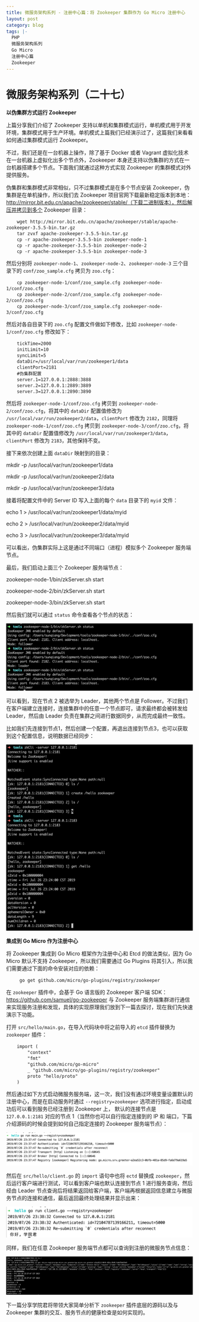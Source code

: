 ```yaml
---
title: 微服务架构系列 - 注册中心篇：将 Zookeeper 集群作为 Go Micro 注册中心
layout: post
category: blog
tags: |-
  PHP
  微服务架构系列
  Go Micro
  注册中心篇
  Zookeeper
---
```




# 微服务架构系列（二十七）

**以伪集群方式运行 Zookeeper**



上篇分享我们介绍了 Zookeeper 支持以单机和集群模式运行，单机模式用于开发环境，集群模式用于生产环境。单机模式上篇我们已经演示过了，这篇我们来看看如何通过集群模式运行 Zookeeper。



不过，我们还是在一台机器上操作，除了基于 Docker 或者 Vagrant 虚拟化技术在一台机器上虚拟化出多个节点外，Zookeeper 本身还支持以伪集群的方式在一台机器搭建多个节点。下面我们就通过这种方式实现 Zookeeper 的集群模式对外提供服务。



伪集群和集群模式非常相似，只不过集群模式是在多个节点安装 Zookeeper，伪集群是在单机操作，所以我们去 Zookeeper 项目官网下载最新稳定版本到本地：http://mirror.bit.edu.cn/apache/zookeeper/stable/（下载二进制版本），然后解压并拷贝到多个 Zookeeper 目录：



```
    wget http://mirror.bit.edu.cn/apache/zookeeper/stable/apache-zookeeper-3.5.5-bin.tar.gz
    tar zvxf apache-zookeeper-3.5.5-bin.tar.gz
    cp -r apache-zookeeper-3.5.5-bin zookeeper-node-1
    cp -r apache-zookeeper-3.5.5-bin zookeeper-node-2
    cp -r apache-zookeeper-3.5.5-bin zookeeper-node-3
```

  

然后分别将 `zookeeper-node-1`、`zookeeper-node-2`、`zookeeper-node-3` 三个目录下的 `conf/zoo_sample.cfg` 拷贝为 `zoo.cfg`：



```
    cp zookeeper-node-1/conf/zoo_sample.cfg zookeeper-node-1/conf/zoo.cfg
    cp zookeeper-node-2/conf/zoo_sample.cfg zookeeper-node-2/conf/zoo.cfg
    cp zookeeper-node-3/conf/zoo_sample.cfg zookeeper-node-3/conf/zoo.cfg
```



然后对各自目录下的 `zoo.cfg` 配置文件做如下修改，比如 `zookeeper-node-1/conf/zoo.cfg` 修改如下：



```
    tickTime=2000
    initLimit=10
    syncLimit=5
    dataDir=/usr/local/var/run/zookeeper1/data
    clientPort=2181
    #伪集群配置
    server.1=127.0.0.1:2888:3888
    server.2=127.0.0.1:2889:3889
    server.3=127.0.0.1:2890:3890
```



然后将 `zookeeper-node-1/conf/zoo.cfg` 拷贝到 `zookeeper-node-2/conf/zoo.cfg`，将其中的 `dataDir` 配置值修改为 `/usr/local/var/run/zookeeper2/data`，`clientPort` 修改为 `2182`，同理将 `zookeeper-node-1/conf/zoo.cfg` 拷贝到 `zookeeper-node-3/conf/zoo.cfg`，将其中的 `dataDir` 配置值修改为 `/usr/local/var/run/zookeeper3/data`，`clientPort` 修改为 `2183`，其他保持不变。



接下来依次创建上面 `dataDir` 映射到的目录：



  mkdir -p /usr/local/var/run/zookeeper1/data

  mkdir -p /usr/local/var/run/zookeeper2/data

  mkdir -p /usr/local/var/run/zookeeper3/data

  

接着将配置文件中的 Server ID 写入上面的每个 `data` 目录下的 `myid` 文件：



  echo 1 > /usr/local/var/run/zookeeper1/data/myid

  echo 2 > /usr/local/var/run/zookeeper2/data/myid

  echo 3 > /usr/local/var/run/zookeeper3/data/myid



可以看出，伪集群实际上这是通过不同端口（进程）模拟多个 Zookeeper 服务端节点。



最后，我们启动上面三个 Zookeeper 服务端节点：



  zookeeper-node-1/bin/zkServer.sh start

  zookeeper-node-2/bin/zkServer.sh start

  zookeeper-node-3/bin/zkServer.sh start

  

然后我们就可以通过 `status` 命令查看各个节点的状态：



![img](/assets/post/038b1a6e78407513cb64d4c49ad348703caa21f778e2ae853ae3b820e78c756d.png)



可以看到，现在节点 2 被选举为 Leader，其他两个节点是 Follower。不过我们在客户端建立连接时，连接集群中的任意一个节点即可，请求最终都会被转发给 Leader，然后由 Leader 负责在集群之间进行数据同步，从而完成最终一致性。



比如我们先连接到节点1，然后创建一个配置，再退出连接到节点3，也可以获取到这个配置信息，说明数据已经同步：



![img](/assets/post/4202656749d5ba2d12d71e4f8184d9922c80e1eb15acbbadec85ad2050f391b9.png)



**集成到 Go Micro 作为注册中心**



将 Zookeeper 集成到 Go Micro 框架作为注册中心和 Etcd 的做法类似，因为 Go Micro 默认不支持 Zookeeper，所以我们需要通过 Go Plugins 将其引入，所以我们需要通过下面的命令安装对应的依赖：



```
     go get github.com/micro/go-plugins/registry/zookeeper
```

   

在 `zookeeper` 插件中，会基于 Go 语言版的 Zookeeper 客户端 SDK：https://github.com/samuel/go-zookeeper 与 Zookeeper 服务端集群进行通信来实现服务注册和发现，具体的实现原理我们放到下一篇去探讨，现在我们先快速演示下功能。



打开 `src/hello/main.go`，在导入代码块中将之前导入的 `etcd` 插件替换为 `zookeeper` 插件：



```
    import (
        "context"
        "fmt"
        "github.com/micro/go-micro"
        _ "github.com/micro/go-plugins/registry/zookeeper"
        proto "hello/proto"
    )
```

  

然后通过如下方式启动微服务服务端，这一次，我们没有通过环境变量设置默认的注册中心，而是在启动服务时通过 `--registry=zookeeper` 选项进行指定，启动成功后可以看到服务已经注册到 Zookeeper 上， 默认的连接节点是 `127.0.0.1:2181` 对应的节点 1（当然你也可以自行指定连接到的 IP 和 端口，下篇介绍源码的时候会提到如何自己指定连接的 Zookeeper 服务端节点）：



![img](/assets/post/490a357e9c0b894763cebe3189164c4c215407ef1c0719b10ea2b84a703f1eab.png)



然后在 `src/hello/client.go` 的 `import` 语句中也将 `ectd` 替换成 `zookeeper`，然后运行客户端进行测试，可以看到客户端也默认连接到节点 1 进行服务查询，然后经由 Leader 节点查询后将结果返回给客户端，客户端再根据返回信息建立与微服务节点的连接和通信，最后返回最终处理结果并显示出来：



![img](/assets/post/67414fc91e4837830ad6b007aa6b79cacfeac044f331b0979e8a37ff150cb549.png)



同样，我们在任意 Zookeeper 服务端节点都可以查询到注册的微服务节点信息：



![img](/assets/post/0b549e33fee6009ea37b748dd1a12ddc8b52ad66147d4900b273fb0ad6cc4668.png)



下一篇分享学院君将带领大家简单分析下 `zookeeper` 插件底层的源码以及与 Zookeeper 集群的交互、服务节点的健康检查是如何实现的。